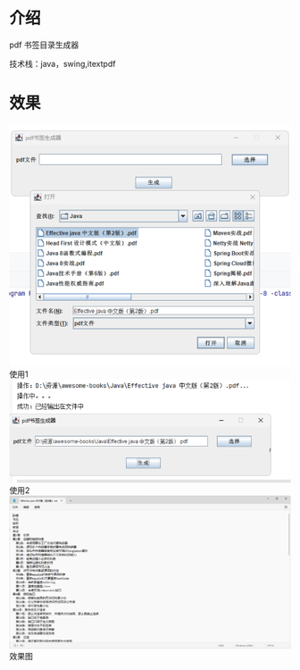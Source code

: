 # 介绍
pdf 书签目录生成器

技术栈：java，swing,itextpdf

# 效果

![image](https://github.com/zqbinary/pdf-bookmark-maker/blob/master/img/1.png?raw=true) 使用1
![image](https://github.com/zqbinary/pdf-bookmark-maker/blob/master/img/2.png?raw=true) 使用2
![image](https://github.com/zqbinary/pdf-bookmark-maker/blob/master/img/3.png?raw=true) 效果图
